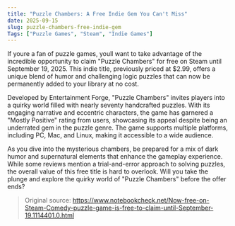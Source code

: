 ```yaml
---
title: "Puzzle Chambers: A Free Indie Gem You Can't Miss"
date: 2025-09-15
slug: puzzle-chambers-free-indie-gem
Tags: ["Puzzle Games", "Steam", "Indie Games"]
---
```


If youre a fan of puzzle games, youll want to take advantage of the incredible opportunity to claim "Puzzle Chambers" for free on Steam until September 19, 2025. This indie title, previously priced at $2.99, offers a unique blend of humor and challenging logic puzzles that can now be permanently added to your library at no cost. 

Developed by Entertainment Forge, "Puzzle Chambers" invites players into a quirky world filled with nearly seventy handcrafted puzzles. With its engaging narrative and eccentric characters, the game has garnered a "Mostly Positive" rating from users, showcasing its appeal despite being an underrated gem in the puzzle genre. The game supports multiple platforms, including PC, Mac, and Linux, making it accessible to a wide audience.

As you dive into the mysterious chambers, be prepared for a mix of dark humor and supernatural elements that enhance the gameplay experience. While some reviews mention a trial-and-error approach to solving puzzles, the overall value of this free title is hard to overlook. Will you take the plunge and explore the quirky world of "Puzzle Chambers" before the offer ends?
> Original source: https://www.notebookcheck.net/Now-free-on-Steam-Comedy-puzzle-game-is-free-to-claim-until-September-19.1114401.0.html